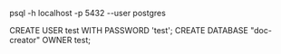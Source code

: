 psql -h localhost -p 5432 --user postgres

CREATE USER test WITH PASSWORD 'test';
CREATE DATABASE "doc-creator" OWNER test;